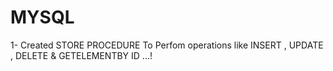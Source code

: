 # MYSQL
1- Created STORE PROCEDURE To Perfom operations like  INSERT , UPDATE , DELETE & GETELEMENTBY ID ...!